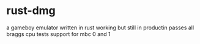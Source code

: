 # rust-dmg
a gameboy emulator written in rust
working but still in productin
passes all braggs cpu tests
support for mbc 0 and 1

